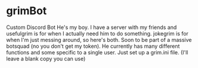 # grimBot
Custom Discord Bot
He's my boy. I have a server with my friends and usefulgrim is for when I actually need him to do something. jokegrim is for when I'm just messing around, so here's both. Soon to be part of a massive botsquad (no you don't get my token). He currently has many different functions and some specific to a single user. Just set up a grim.ini file. (I'll leave a blank copy you can use)
